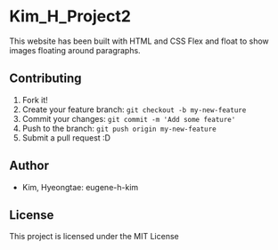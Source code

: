 # Kim_H_Project2

This website has been built with HTML and CSS Flex and float to show images floating around paragraphs.

## Contributing

1. Fork it!
2. Create your feature branch: `git checkout -b my-new-feature`
3. Commit your changes: `git commit -m 'Add some feature'`
4. Push to the branch: `git push origin my-new-feature`
5. Submit a pull request :D

## Author

* Kim, Hyeongtae: eugene-h-kim

## License

This project is licensed under the MIT License